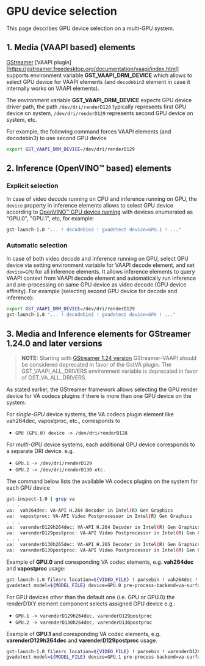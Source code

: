 # GPU device selection

This page describes GPU device selection on a multi-GPU system.

## 1. Media (VAAPI based) elements

[GStreamer](https://github.com/GStreamer/gstreamer-vaapi)
[VAAPI plugin][https://gstreamer.freedesktop.org/documentation/vaapi/index.html]
supports environment variable **GST_VAAPI_DRM_DEVICE** which allows to
select GPU device for VAAPI elements (and `decodebin3` element in case
it internally works on VAAPI elements).

The environment variable **GST_VAAPI_DRM_DEVICE** expects GPU device
driver path, the path `/dev/dri/renderD128` typically represents first
GPU device on system, `/dev/dri/renderD129` represents second GPU device
on system, etc.

For example, the following command forces VAAPI elements (and
decodebin3) to use second GPU device

```bash
export GST_VAAPI_DRM_DEVICE=/dev/dri/renderD129
```

## 2. Inference (OpenVINO™ based) elements

### Explicit selection

In case of video decode running on CPU and inference running on GPU, the
`device` property in inference elements allows to select GPU device
according to
[OpenVINO™ GPU device naming](https://docs.openvino.ai/2024/openvino-workflow/running-inference/inference-devices-and-modes/gpu-device.html#device-naming-convention)
with devices enumerated as \"GPU.0\", \"GPU.1\", etc, for example:

```bash
gst-launch-1.0 "... ! decodebin3 ! gvadetect device=GPU.1 ! ..."
```

### Automatic selection

In case of both video decode and inference running on GPU, select GPU
device via setting environment variable for VAAPI decode element, and
set `device=GPU` for all inference elements. It allows inference
elements to query VAAPI context from VAAPI decode element and
automatically run inference and pre-processing on same GPU device as
video decode (GPU device affinity). For example (selecting second GPU
device for decode and inference):

```bash
export GST_VAAPI_DRM_DEVICE=/dev/dri/renderD129
gst-launch-1.0 "... ! decodebin3 ! gvadetect device=GPU ! ..."
```

## 3. Media and Inference elements for GStreamer 1.24.0 and later versions

> **NOTE:** Starting with [GStreamer 1.24
> version](https://gstreamer.freedesktop.org/releases/1.24/)
> GStreamer-VAAPI should be considered deprecated in favor of the GstVA
> plugin. The GST_VAAPI_ALL_DRIVERS environment variable is deprecated in favor of
> GST_VA_ALL_DRIVERS.

As stated earlier, the GStreamer framework allows selecting the GPU
render device for VA codecs plugins if there is more than one GPU device
on the system.

For *single-GPU* device systems, the VA codecs plugin element like
vah264dec, vapostproc, etc., corresponds to

- `GPU (GPU.0) device -> /dev/dri/renderD128`

For *multi-GPU* device systems, each additional GPU device corresponds
to a separate DRI device. e.g.

- `GPU.1 -> /dev/dri/renderD129`
- `GPU.2 -> /dev/dri/renderD130 etc.`

The command below lists the available VA codecs plugins on the system
for each GPU device

```bash
gst-inspect-1.0 | grep va
. . .
va:  vah264dec: VA-API H.264 Decoder in Intel(R) Gen Graphics
va:  vapostproc: VA-API Video Postprocessor in Intel(R) Gen Graphics
. . .
va:  varenderD129h264dec: VA-API H.264 Decoder in Intel(R) Gen Graphics in renderD129
va:  varenderD129postproc: VA-API Video Postprocessor in Intel(R) Gen Graphics in renderD129
. . .
va:  varenderD130h265dec: VA-API H.265 Decoder in Intel(R) Gen Graphics in renderD130
va:  varenderD130postproc: VA-API Video Postprocessor in Intel(R) Gen Graphics in renderD130
```

Example of **GPU.0** and coresponding VA codec elements, e.g.
**vah264dec** and **vapostproc** usage:

```bash
gst-launch-1.0 filesrc location=${VIDEO_FILE} ! parsebin ! vah264dec ! vapostproc ! "video/x-raw(memory:VAMemory)" ! \
gvadetect model=${MODEL_FILE} device=GPU.0 pre-process-backend=va-surface-sharing batch_size=8 ! queue ! gvafpscounter ! fakesink
```

For GPU devices other than the default one (i.e. GPU or GPU.0) the
renderD1XY element component selects assigned GPU device e.g.:

- `GPU.1 -> varenderD129h264dec, varenderD129postproc`
- `GPU.2 -> varenderD130h264dec, varenderD130postproc`

Example of **GPU.1** and coresponding VA codec elements, e.g.
**varenderD129h264dec** and **varenderD129postproc** usage.

```bash
gst-launch-1.0 filesrc location=${VIDEO_FILE} ! parsebin ! varenderD129h264dec ! varenderD129postproc ! "video/x-raw(memory:VAMemory)" ! \
gvadetect model=${MODEL_FILE} device=GPU.1 pre-process-backend=va-surface-sharing batch_size=8 ! queue ! gvafpscounter ! fakesink
```
